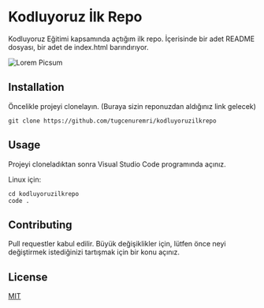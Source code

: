 # **Kodluyoruz İlk Repo**
Kodluyoruz Eğitimi kapsamında açtığım ilk repo. İçerisinde bir adet README dosyası, bir adet de index.html barındırıyor.

![Lorem Picsum](proje.png)

## **Installation**
Öncelikle projeyi clonelayın. (Buraya sizin reponuzdan aldığınız link gelecek)

```
git clone https://github.com/tugcenuremri/kodluyoruzilkrepo
```
## **Usage**
Projeyi cloneladıktan sonra Visual Studio Code programında açınız.

Linux için:
```
cd kodluyoruzilkrepo
code .
```
## **Contributing**
Pull requestler kabul edilir. Büyük değişiklikler için, lütfen önce neyi değiştirmek istediğinizi tartışmak için bir konu açınız.

## **License**
[MIT](https://choosealicense.com/licenses/mit/)





